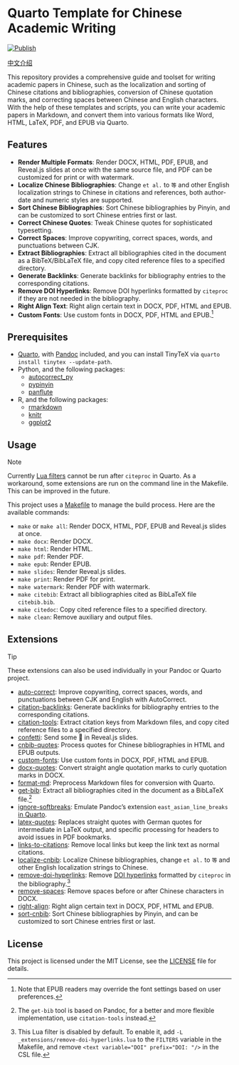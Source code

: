 # Quarto Template for Chinese Academic Writing

[![Publish](https://github.com/TomBener/quarto-chinese/actions/workflows/quarto-publish.yml/badge.svg)](https://github.com/TomBener/quarto-chinese/actions/workflows/quarto-publish.yml)

[中文介绍](https://sspai.com/post/97056)

This repository provides a comprehensive guide and toolset for writing academic
papers in Chinese, such as the localization and sorting of Chinese citations and
bibliographies, conversion of Chinese quotation marks, and correcting spaces between
Chinese and English characters. With the help of these templates and scripts,
you can write your academic papers in Markdown, and convert them into various
formats like Word, HTML, LaTeX, PDF, and EPUB via Quarto.

## Features

- **Render Multiple Formats**: Render DOCX, HTML, PDF, EPUB, and Reveal.js slides at once with the same source file, and PDF can be customized for print or with watermark.
- **Localize Chinese Bibliographies**: Change `et al.` to `等` and other English localization strings to Chinese in citations and references, both author-date and numeric styles are supported.
- **Sort Chinese Bibliographies**: Sort Chinese bibliographies by Pinyin, and can be customized to sort Chinese entries first or last.
- **Correct Chinese Quotes**: Tweak Chinese quotes for sophisticated typesetting.
- **Correct Spaces**: Improve copywriting, correct spaces, words, and punctuations between CJK.
- **Extract Bibliographies**: Extract all bibliographies cited in the document as a BibTeX/BibLaTeX file, and copy cited reference files to a specified directory.
- **Generate Backlinks**: Generate backlinks for bibliography entries to the corresponding citations.
- **Remove DOI Hyperlinks**: Remove DOI hyperlinks formatted by `citeproc` if they are not needed in the bibliography.
- **Right Align Text**: Right align certain text in DOCX, PDF, HTML and EPUB.
- **Custom Fonts**: Use custom fonts in DOCX, PDF, HTML and EPUB.[^epub]

## Prerequisites

- [Quarto](https://quarto.org), with [Pandoc](https://pandoc.org) included, and
  you can install TinyTeX via `quarto install tinytex --update-path`.
- Python, and the following packages:
  - [autocorrect_py](https://github.com/huacnlee/autocorrect/tree/main/autocorrect-py)
  - [pypinyin](https://github.com/mozillazg/python-pinyin)
  - [panflute](https://github.com/sergiocorreia/panflute)
- R, and the following packages:
  - [rmarkdown](https://github.com/rstudio/rmarkdown)
  - [knitr](https://github.com/yihui/knitr)
  - [ggplot2](https://github.com/tidyverse/ggplot2)

## Usage

> [!NOTE]
> Currently [Lua filters](https://github.com/quarto-dev/quarto-cli/issues/7888) cannot be run after `citeproc` in Quarto.
> As a workaround, some extensions are run on the command line in the Makefile. This can be improved in the future.

This project uses a [Makefile](Makefile) to manage the build process. Here are the available commands:

- `make` or `make all`: Render DOCX, HTML, PDF, EPUB and Reveal.js slides at once.
- `make docx`: Render DOCX.
- `make html`: Render HTML.
- `make pdf`: Render PDF.
- `make epub`: Render EPUB.
- `make slides`: Render Reveal.js slides.
- `make print`: Render PDF for print.
- `make watermark`: Render PDF with watermark.
- `make citebib`: Extract all bibliographies cited as BibLaTeX file `citebib.bib`.
- `make citedoc`: Copy cited reference files to a specified directory.
- `make clean`: Remove auxiliary and output files.

## Extensions

> [!TIP]
> These extensions can also be used individually in your Pandoc or Quarto project.

- [auto-correct](_extensions/auto-correct.py): Improve copywriting, correct spaces, words, and punctuations between CJK and English with AutoCorrect.
- [citation-backlinks](_extensions/citation-backlinks.lua): Generate backlinks for bibliography entries to the corresponding citations.
- [citation-tools](_extensions/citation-tools.py): Extract citation keys from Markdown files, and copy cited reference files to a specified directory.
- [confetti](_extensions/confetti/): Send some 🎊 in Reveal.js slides.
- [cnbib-quotes](_extensions/cnbib-quotes.lua): Process quotes for Chinese bibliographies in HTML and EPUB outputs.
- [custom-fonts](_extensions/custom-fonts/): Use custom fonts in DOCX, PDF, HTML and EPUB.
- [docx-quotes](_extensions/docx-quotes/): Convert straight angle quotation marks to curly quotation marks in DOCX.
- [format-md](_extensions/format-md.py): Preprocess Markdown files for conversion with Quarto.
- [get-bib](_extensions/get-bib.lua): Extract all bibliographies cited in the document as a BibLaTeX file.[^bib]
- [ignore-softbreaks](_extensions/ignore-softbreaks/): Emulate Pandoc’s extension `east_asian_line_breaks` [in Quarto](https://github.com/quarto-dev/quarto-cli/issues/8520).
- [latex-quotes](_extensions/latex-quotes/): Replaces straight quotes with German quotes for intermediate in LaTeX output, and specific processing for headers to avoid issues in PDF bookmarks.
- [links-to-citations](_extensions/links-to-citations/): Remove local links but keep the link text as normal citations.
- [localize-cnbib](_extensions/localize-cnbib.lua): Localize Chinese bibliographies, change `et al.` to `等` and other English localization strings to Chinese.
- [remove-doi-hyperlinks](_extensions/remove-doi-hyperlinks.lua): Remove [DOI hyperlinks](https://github.com/jgm/pandoc/issues/10393) formatted by `citeproc` in the bibliography.[^doi]
- [remove-spaces](_extensions/remove-spaces/): Remove spaces before or after Chinese characters in DOCX.
- [right-align](_extensions/right-align/): Right align certain text in DOCX, PDF, HTML and EPUB.
- [sort-cnbib](_extensions/sort-cnbib.py): Sort Chinese bibliographies by Pinyin, and can be customized to sort Chinese entries first or last.

## License

This project is licensed under the MIT License, see the [LICENSE](LICENSE) file for details.

[^bib]: The `get-bib` tool is based on Pandoc, for a better and more flexible implementation, use `citation-tools` instead.
[^doi]: This Lua filter is disabled by default. To enable it, add `-L _extensions/remove-doi-hyperlinks.lua` to the `FILTERS` variable in the Makefile, and remove `<text variable="DOI" prefix="DOI: "/>` in the CSL file.
[^epub]: Note that EPUB readers may override the font settings based on user preferences.
